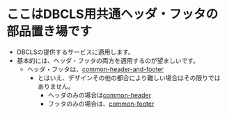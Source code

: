 # ここはDBCLS用共通ヘッダ・フッタの部品置き場です
- DBCLSの提供するサービスに適用します。
- 基本的には、ヘッダ・フッタの両方を適用するのが望ましいです。
  - ヘッダ・フッタは、[common\-header\-and\-footer](https://github.com/dbcls/website/tree/master/DBCLS-common-header-footer/common-header-and-footer)
    - とはいえ、デザインその他の都合により難しい場合はその限りではありません。
      - ヘッダのみの場合は[common\-header](https://github.com/dbcls/website/tree/master/DBCLS-common-header-footer/common-header)
      - フッタのみの場合は、[common\-footer](https://github.com/dbcls/website/tree/master/DBCLS-common-header-footer/common-footer)

